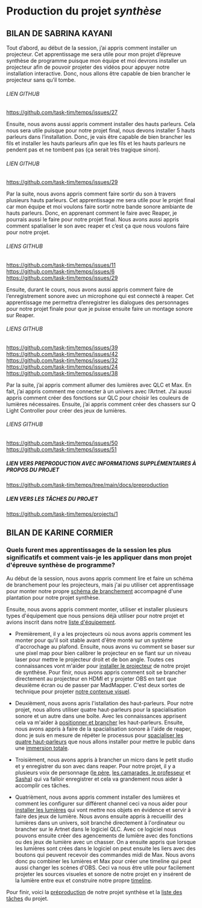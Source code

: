 # Production du projet *synthèse*

## BILAN DE SABRINA KAYANI

Tout d’abord, au début de la session, j’ai appris comment installer un projecteur. Cet apprentissage me sera utile pour mon projet d’épreuve synthèse de programme puisque mon équipe et moi devrons installer un projecteur afin de pouvoir projeter des vidéos pour appuyer notre installation interactive. Donc, nous allons être capable de bien brancher le projecteur sans qu’il tombe.
###### LIEN GITHUB
<https://github.com/task-tim/temps/issues/27>

Ensuite, nous avons aussi appris comment installer des hauts parleurs. Cela nous sera utile puisque pour notre projet final, nous devons installer 5 hauts parleurs dans l’installation. Donc, je vais être capable de bien brancher les fils et installer les hauts parleurs afin que les fils et les hauts parleurs ne pendent pas et ne tombent pas (ça serait très tragique sinon). 
###### LIEN GITHUB
<https://github.com/task-tim/temps/issues/29>

Par la suite, nous avons appris comment faire sortir du son à travers plusieurs hauts parleurs. Cet apprentissage me sera utile pour le projet final car mon équipe et moi voulons faire sortir notre bande sonore ambiante de hauts parleurs. Donc, en apprenant comment le faire avec Reaper, je pourrais aussi le faire pour notre projet final. Nous avons aussi appris comment spatialiser le son avec reaper et c’est ça que nous voulons faire pour notre projet.
###### LIENS GITHUB
<https://github.com/task-tim/temps/issues/11><br/> 
<https://github.com/task-tim/temps/issues/6><br/> 
<https://github.com/task-tim/temps/issues/29>

Ensuite, durant le cours, nous avons aussi appris comment faire de l’enregistrement sonore avec un microphone qui est connecté à reaper. Cet apprentissage me permettra d’enregistrer les dialogues des personnages pour notre projet finale pour que je puisse ensuite faire un montage sonore sur Reaper.
###### LIENS GITHUB
<https://github.com/task-tim/temps/issues/39><br/> 
<https://github.com/task-tim/temps/issues/42><br/> 
<https://github.com/task-tim/temps/issues/32><br/> 
<https://github.com/task-tim/temps/issues/24><br/> 
<https://github.com/task-tim/temps/issues/38>

Par la suite, j’ai appris comment allumer des lumières avec QLC et Max. En fait, j’ai appris comment me connecter à un univers avec l’Artnet. J’ai aussi appris comment créer des fonctions sur QLC pour choisir les couleurs de lumières nécessaires. Ensuite, j’ai appris comment créer des chassers sur Q Light Controller pour créer des jeux de lumières.
###### LIENS GITHUB
<https://github.com/task-tim/temps/issues/50><br/> 
<https://github.com/task-tim/temps/issues/51>

##### LIEN VERS PREPRODUCTION AVEC INFORMATIONS SUPPLÉMENTAIRES À PROPOS DU PROJET
<https://github.com/task-tim/temps/tree/main/docs/preproduction>

##### LIEN VERS LES TÂCHES DU PROJET
<https://github.com/task-tim/temps/projects/1>

## BILAN DE KARINE CORMIER

### Quels furent mes apprentissages de la session les plus significatifs et comment vais-je les appliquer dans  mon projet d'épreuve synthèse de programme?

Au début de la session, nous avons appris comment lire et faire un schéma de branchement pour les projecteurs, mais j'ai pu utiliser cet apprentissage pour monter notre propre [schéma de branchement](https://github.com/task-tim/temps/tree/main/docs/preproduction#Sch%C3%A9mas-ou-plans-techniques) accompagné d'une plantation pour notre projet synthèse. 

Ensuite, nous avons appris comment monter, utiliser et installer plusieurs types d'équipement que nous pensions déjà utiliser pour notre projet et avions inscrit dans notre [liste d'équipement](https://github.com/task-tim/temps/tree/main/docs/preproduction#%C3%89quipements-requis). 

- Premièrement, il y a les projecteurs où nous avons appris comment les monter pour qu'il soit stable avant d'être monté sur un système d'accrochage au plafond. Ensuite, nous avons vu comment se baser sur une pixel map pour bien calibrer le projecteur en se fiant sur un niveau laser pour mettre le projecteur droit et de bon angle. Toutes ces connaissances vont m'aider pour [installer le projecteur](https://github.com/task-tim/temps/issues/27) de notre projet de synthèse. Pour finir, nous avons appris comment soit se brancher directement au projecteur en HDMI et y projeter OBS en tant que deuxième écran ou de passer par MadMapper. C'est deux sortes de technique pour projeter [notre contenue visuel](https://github.com/task-tim/temps/issues/12).

- Deuxièment, nous avons apris l'istallation des haut-parleurs. Pour notre projet, nous allons utiliser quatre haut-parleurs pour la spacialisation sonore et un autre dans une boîte. Avec les connaissances apprisent cela va m'aider à [positionner et brancher](https://github.com/task-tim/temps/issues/29) les haut-parleurs. Ensuite, nous avons appris à faire de la spacialisation sonore à l'aide de reaper, donc je suis en mesure de répéter le processus pour [spacialiser les quatre haut-parleurs](https://github.com/task-tim/temps/issues/38) que nous allons installer pour mettre le public dans une [immersion totale](https://github.com/task-tim/temps/issues/11).

- Troisièment, nous avons appris à brancher un micro dans le petit studio et y enregistrer du son avec dans reaper. Pour notre projet, il y a plusieurs voix de personnage ([le père](https://github.com/task-tim/temps/issues/32), [les camarades, le professeur](https://github.com/task-tim/temps/issues/42) et [Sasha](https://github.com/task-tim/temps/issues/24)) qui va falloir enregistrer et cela va grandement nous aider à accomplir ces tâches. 

- Quatrièment, nous avons appris comment installer des lumières et comment les configurer sur différent channel ceci va nous aider pour [installer les lumières](https://github.com/task-tim/temps/issues/51) qui vont mettre nos objets en évidence et servir à faire des jeux de lumière. Nous avons ensuite appris à recueillir des lumières dans un univers, soit branché directement à l'ordinateur ou brancher sur le Artnet dans le logiciel QLC. Avec ce logiciel nous pouvons ensuite créer des agencements de lumière avec des fonctions ou des jeux de lumière avec un chasser. On a ensuite appris que lorsque les lumières sont crées dans le logiciel on peut ensuite les liers avec des boutons qui peuvent recevoir des commandes midi de Max. Nous avons donc pu combiner les lumières et Max pour créer une timeline qui peut aussi changer les scènes d'OBS. Ceci va nous être utile pour facilement projeter les sources visueles et sonore de notre projet en y insérent de la lumière entre eux et construire notre propre [timeline](https://github.com/task-tim/temps/issues/50).

Pour finir, voici la [préproduction](https://github.com/task-tim/temps/tree/main/docs/preproduction) de notre projet synthèse et la [liste des tâches](https://github.com/task-tim/temps/projects/1) du projet.
